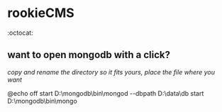 # rookieCMS
:octocat:


## want to open mongodb with a click?
_copy and rename the directory so it fits yours, place the file where you want_


@echo off
start D:\mongodb\bin\mongod --dbpath D:\data\db
start D:\mongodb\bin\mongo